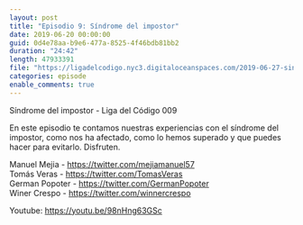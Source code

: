 ```yaml
---
layout: post
title: "Episodio 9: Síndrome del impostor"
date: 2019-06-20 00:00:00
guid: 0d4e78aa-b9e6-477a-8525-4f46bdb81bb2
duration: "24:42"
length: 47933391
file: "https://ligadelcodigo.nyc3.digitaloceanspaces.com/2019-06-27-sindrome-del-impostor.mp3"
categories: episode
enable_comments: true
---
```


Síndrome del impostor  - Liga del Código 009

En este episodio te contamos nuestras experiencias con el síndrome del impostor, como nos ha afectado, como lo hemos superado y que puedes hacer para evitarlo. Disfruten.

Manuel Mejia - https://twitter.com/mejiamanuel57
<br/>Tomás Veras - https://twitter.com/TomasVeras
<br/>German Popoter - https://twitter.com/GermanPopoter
<br/>Winer Crespo - https://twitter.com/winnercrespo

Youtube: https://youtu.be/98nHng63GSc 
